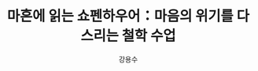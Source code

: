---
created: 2023-12-18 20:25
tag: 📚 국내도서 인문 인문/교양 교양으로읽는인문 서양철학 서양철학의이해/서양철학사
title: 마흔에 읽는 쇼펜하우어：마음의 위기를 다스리는 철학 수업
author: 강용수
category: 국내도서
total_page: 232
publish_date: 2023-09-07
cover_url: https://image.yes24.com/goods/122120495/XL
status: to_read
start_read_date: 2023-12-18
finish_read_date: 2023-12-18
my_rate: 0
book_note: 읽고 싶어
book_url: https://www.yes24.com/Product/Goods/122120495
---